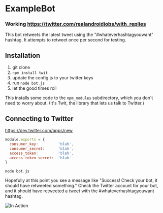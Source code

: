 # ExampleBot
### Working https://twitter.com/realandroidjobs/with_replies

This bot retweets the latest tweet using the "#whateverhashtagyouwant" hashtag. It attempts to retweet once per second for testing.

## Installation

1. git clone 
1. `npm install twit`
1. update the config.js to your twitter keys
1. run ```node bot.js```
1. let the good times roll

This installs some code to the `npm_modules` subdirectory, which you don't need to worry about. (It's Twit, the library that lets us talk to Twitter.)

## Connecting to Twitter

https://dev.twitter.com/apps/new



```javascript
module.exports = {
  consumer_key:         'blah',
  consumer_secret:      'blah',
  access_token:         'blah',
  access_token_secret:  'blah'
}
```



`node bot.js`

Hopefully at this point you see a message like "Success! Check your bot, it should have retweeted something." Check the Twitter account for your bot, and it should have retweeted a tweet with the #whateverhashtagyouwant hashtag.

![In Action](https://dl.dropboxusercontent.com/u/32232546/Screen%20Shot%202017-03-30%20at%202.07.45%20PM.png "In Action")



